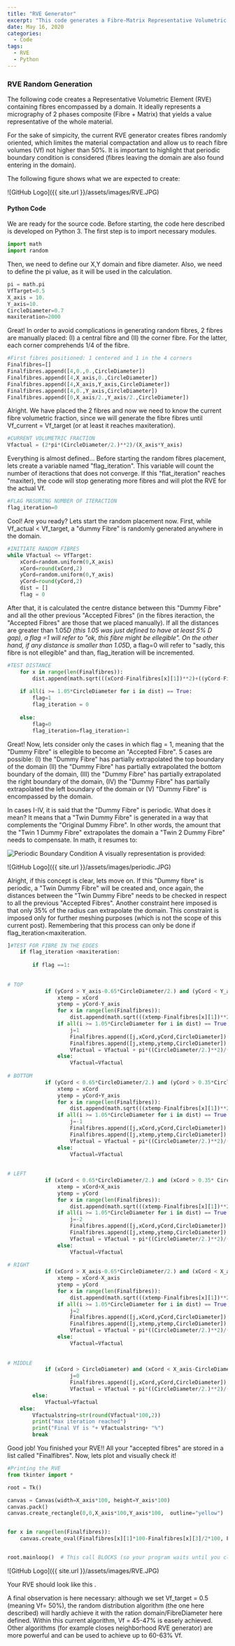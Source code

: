 ```yaml
---
title: "RVE Generator"
excerpt: "This code generates a Fibre-Matrix Representative Volumetric Element (RVE) randomly placing fibres."
date: May 16, 2020
categories:
  - Code
tags:
  - RVE
  - Python
---
```


### RVE Random Generation

The following code creates a Representative Volumetric Element (RVE) containing fibres encompassed by a domain. It ideally
represents a micrography of 2 phases composite (Fibre + Matrix) that yields a value representative of the whole material.

For the sake of simpicity, the current RVE generator creates fibres randomly oriented, which limites the material 
compactation and allow us to reach fibre volumes (Vf) not higher than 50%. It is important to highlight that periodic boundary condition 
is considered (fibres leaving the domain are also found entering in the domain).

The following figure shows what we are expected to create:

![GitHub Logo]({{ site.url }}/assets/images/RVE.JPG)


#### Python Code
We are ready for the source code. Before starting, the code here described is developed on Python 3. The first step is to import necessary modules.
```python
import math
import random
```
Then, we need to define our X,Y domain and fibre diameter. Also, we need to define the pi value, as it will be used in the calculation. 

```python
pi = math.pi
VfTarget=0.5
X_axis = 10.
Y_axis=10.
CircleDiameter=0.7
maxiteration=2000
```

Great! In order to avoid complications in generating random fibres, 2 fibres are manually placed: (I) a central fibre and (II) the corner fibre. For the latter, each corner comprehends 1/4 of the fibre. 

```python
#First fibres positioned: 1 centered and 1 in the 4 corners
Finalfibres=[]
Finalfibres.append([4,0.,0.,CircleDiameter])
Finalfibres.append([4,X_axis,0.,CircleDiameter])
Finalfibres.append([4,X_axis,Y_axis,CircleDiameter])
Finalfibres.append([4,0.,Y_axis,CircleDiameter])
Finalfibres.append([0,X_axis/2.,Y_axis/2.,CircleDiameter])
```

Alright. We have placed the 2 fibres and now we need to know the current fibre volumetric fraction, since we will generate the fibre fibres until Vf_current = Vf_target (or at least it reaches maxiteration).

```python
#CURRENT VOLUMETRIC FRACTION
Vfactual = (2*pi*(CircleDiameter/2.)**2)/(X_axis*Y_axis)
```

Everything is almost defined... Before starting the random fibres placement, lets create a variable named "flag_iteration". This variable will count the number of iteractions that does not converge. If this "flat_iteration" reaches "maxiter), the code will stop generating more fibres and will plot the RVE for the actual Vf.

```python
#FLAG MASURING NUMBER OF ITERACTION 
flag_iteration=0
```

Cool! Are you ready? Lets start the random placement now. First, while Vf_actual < Vf_target, a "dummy Fibre" is randomly generated anywhere in the domain.

```python
#INITIATE RANDOM FIBRES
while Vfactual <= VfTarget:
    xCord=random.uniform(0,X_axis)
    xCord=round(xCord,2)
    yCord=random.uniform(0,Y_axis)
    yCord=round(yCord,2)
    dist = []
    flag = 0
```
After that, it is calculated the centre distance between this "Dummy Fibre" and all the other previous "Accepted Fibres" (in the fibres iteraction, the "Accepted Fibres" are those that we placed manually). If all the distances are greater than 1.05*D (this 1.05 was just defined to have at least 5% D gap), a flag =1 will refer to "ok, this fibre might be ellegible". On the other hand, if any distance is smaller than 1.05*D, a flag=0 will refer to "sadly, this fibre is not ellegible" and than, flag_iteration will be incremented. 

```python
#TEST DISTANCE   
    for x in range(len(Finalfibres)):
        dist.append(math.sqrt(((xCord-Finalfibres[x][1])**2)+((yCord-Finalfibres[x][2])**2)))        
                 
    if all(i >= 1.05*CircleDiameter for i in dist) == True:      
        flag=1
        flag_iteration = 0
            
    else:
        flag=0
        flag_iteration=flag_iteration+1
```


Great! Now, lets consider only the cases in which flag = 1, meaning that the "Dummy Fibre" is ellegible to become an "Accepted Fibre". 5 cases are possible: (I) the "Dummy Fibre" has partially extrapolated the top boundary of the domain
(II) the "Dummy Fibre" has partially extrapolated the bottom boundary of the domain, (III) the "Dummy Fibre" has partially extrapolated the right boundary of the domain, (IV) the "Dummy Fibre" has partially extrapolated the left boundary of the domain or
(V) "Dummy Fibre" is encompassed by the domain.

In cases I-IV, it is said that the "Dummy Fibre" is periodic. What does it mean? It means that a "Twin Dummy Fibre" is generated in a way that complements the "Original Dummy Fibre". In other words, the amount that the 
"Twin 1 Dummy Fibre" extrapolates the domain a "Twin 2 Dummy Fibre" needs to compensate. In math, it resumes to: 


<img src="https://latex.codecogs.com/svg.latex?\Large&space;u^{left} - u^{right} = 0 ; u^{top} - u^{bottom} = 0" title="Periodic Boundary Condition" />
A visually representation is provided:

![GitHub Logo]({{ site.url }}/assets/images/periodic.JPG)

Alright, if this concept is clear, lets move on. If this "Dummy fibre" is periodic, a "Twin Dummy Fibre" will be created and, once again, the distances between the "Twin Dummy Fibre" needs to be checked in respect to all the previous "Accepted Fibres".
Another constraint here imposed is that only 35% of the radius can extrapolate the domain. This constraint is imposed only for further meshing purposes (which is not the scope of this current post). Remembering that this process can only be done if 
flag_iteration<maxiteration.

```python
]#TEST FOR FIBRE IN THE EDGES
    if flag_iteration <maxiteration:
    
        if flag ==1:
            
            
# TOP
            if (yCord > Y_axis-0.65*CircleDiameter/2.) and (yCord < Y_axis-0.35*CircleDiameter/2.):
                xtemp = xCord
                ytemp = yCord-Y_axis
                for x in range(len(Finalfibres)):
                    dist.append(math.sqrt(((xtemp-Finalfibres[x][1])**2)+((ytemp-Finalfibres[x][2])**2)))
                if all(i >= 1.05*CircleDiameter for i in dist) == True:      
                    j=1
                    Finalfibres.append([j,xCord,yCord,CircleDiameter])
                    Finalfibres.append([j,xtemp,ytemp,CircleDiameter])
                    Vfactual = Vfactual + pi*((CircleDiameter/2.)**2)/(X_axis*Y_axis) 
                else:
                    Vfactual=Vfactual
                
# BOTTOM
            if (yCord < 0.65*CircleDiameter/2.) and (yCord > 0.35*CircleDiameter/2.):
                xtemp = xCord
                ytemp = yCord+Y_axis
                for x in range(len(Finalfibres)):
                    dist.append(math.sqrt(((xtemp-Finalfibres[x][1])**2)+((ytemp-Finalfibres[x][2])**2)))
                if all(i >= 1.05*CircleDiameter for i in dist) == True:      
                    j=-1
                    Finalfibres.append([j,xCord,yCord,CircleDiameter])
                    Finalfibres.append([j,xtemp,ytemp,CircleDiameter])
                    Vfactual = Vfactual + pi*((CircleDiameter/2.)**2)/(X_axis*Y_axis) 
                else:
                    Vfactual=Vfactual       
                    
     
# LEFT
            if (xCord < 0.65*CircleDiameter/2.) and (xCord > 0.35* CircleDiameter/2.) :
                xtemp = xCord+X_axis
                ytemp = yCord
                for x in range(len(Finalfibres)):
                    dist.append(math.sqrt(((xtemp-Finalfibres[x][1])**2)+((ytemp-Finalfibres[x][2])**2)))
                if all(i >= 1.05*CircleDiameter for i in dist) == True:      
                    j=-2
                    Finalfibres.append([j,xCord,yCord,CircleDiameter])
                    Finalfibres.append([j,xtemp,ytemp,CircleDiameter])
                    Vfactual = Vfactual + pi*((CircleDiameter/2.)**2)/(X_axis*Y_axis) 
                else:
                    Vfactual=Vfactual    
                    
# RIGHT
            if (xCord > X_axis-0.65*CircleDiameter/2.) and (xCord < X_axis-0.35*CircleDiameter/2.):
                xtemp = xCord-X_axis
                ytemp = yCord
                for x in range(len(Finalfibres)):
                    dist.append(math.sqrt(((xtemp-Finalfibres[x][1])**2)+((ytemp-Finalfibres[x][2])**2)))
                if all(i >= 1.05*CircleDiameter for i in dist) == True:      
                    j=2
                    Finalfibres.append([j,xCord,yCord,CircleDiameter])
                    Finalfibres.append([j,xtemp,ytemp,CircleDiameter])
                    Vfactual = Vfactual + pi*((CircleDiameter/2.)**2)/(X_axis*Y_axis) 
                else:
                    Vfactual=Vfactual               
    
    
# MIDDLE
            if (xCord > CircleDiameter) and (xCord < X_axis-CircleDiameter) and (yCord > CircleDiameter) and (yCord < Y_axis-CircleDiameter):
                    j=0
                    Finalfibres.append([j,xCord,yCord,CircleDiameter])
                    Vfactual = Vfactual + pi*((CircleDiameter/2.)**2)/(X_axis*Y_axis) 
        else:
            Vfactual=Vfactual   
    else:
        Vfactualstring=str(round(Vfactual*100,2))
        print("max iteration reached")
        print("Final Vf is "+ Vfactualstring+ "%")
        break
```

Good job! You finished your RVE!! All your "accepted fibres" are stored in a list called "Finalfibres". Now, lets plot and visually check it! 
```python
#Printing the RVE
from tkinter import *

root = Tk()

canvas = Canvas(width=X_axis*100, height=Y_axis*100)
canvas.pack()
canvas.create_rectangle(0,0,X_axis*100,Y_axis*100,  outline="yellow")


for x in range(len(Finalfibres)):
    canvas.create_oval(Finalfibres[x][1]*100-Finalfibres[x][3]/2*100, Finalfibres[x][2]*100-Finalfibres[x][3]/2*100,Finalfibres[x][1]*100+Finalfibres[x][3]/2*100,Finalfibres[x][2]*100+Finalfibres[x][3]/2*100)


root.mainloop()  # This call BLOCKS (so your program waits until you close the window!)
```

![GitHub Logo]({{ site.url }}/assets/images/RVE.JPG)

Your RVE should look like this . 

A final observation is here necessary: although we set Vf_target = 0.5 (meaning Vf= 50%), the random distribution algorithm (the one here described) will hardly achieve it with the ration domain/FibreDiameter here defined.
Within this current algorithm, Vf = 45-47% is easely achieved. Other algorithms (for example closes neighborhood RVE generator) are more powerful and can be used to achieve up to 60-63% Vf. 





